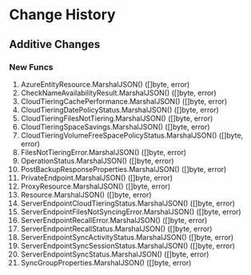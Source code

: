 # Change History

## Additive Changes

### New Funcs

1. AzureEntityResource.MarshalJSON() ([]byte, error)
1. CheckNameAvailabilityResult.MarshalJSON() ([]byte, error)
1. CloudTieringCachePerformance.MarshalJSON() ([]byte, error)
1. CloudTieringDatePolicyStatus.MarshalJSON() ([]byte, error)
1. CloudTieringFilesNotTiering.MarshalJSON() ([]byte, error)
1. CloudTieringSpaceSavings.MarshalJSON() ([]byte, error)
1. CloudTieringVolumeFreeSpacePolicyStatus.MarshalJSON() ([]byte, error)
1. FilesNotTieringError.MarshalJSON() ([]byte, error)
1. OperationStatus.MarshalJSON() ([]byte, error)
1. PostBackupResponseProperties.MarshalJSON() ([]byte, error)
1. PrivateEndpoint.MarshalJSON() ([]byte, error)
1. ProxyResource.MarshalJSON() ([]byte, error)
1. Resource.MarshalJSON() ([]byte, error)
1. ServerEndpointCloudTieringStatus.MarshalJSON() ([]byte, error)
1. ServerEndpointFilesNotSyncingError.MarshalJSON() ([]byte, error)
1. ServerEndpointRecallError.MarshalJSON() ([]byte, error)
1. ServerEndpointRecallStatus.MarshalJSON() ([]byte, error)
1. ServerEndpointSyncActivityStatus.MarshalJSON() ([]byte, error)
1. ServerEndpointSyncSessionStatus.MarshalJSON() ([]byte, error)
1. ServerEndpointSyncStatus.MarshalJSON() ([]byte, error)
1. SyncGroupProperties.MarshalJSON() ([]byte, error)
